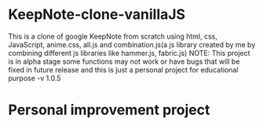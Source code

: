 # KeepNote-clone-vanillaJS
This is a clone of google KeepNote from scratch using html, css, JavaScript, anime.css, all.js and combination.js(a js library created by me by combining different js libraries like hammer.js, fabric.js)
NOTE: This project is in alpha stage some functions may not work or have bugs that will be fixed in future release and this is just a personal project for educational purpose
-v 1.0.5
# Personal improvement project
